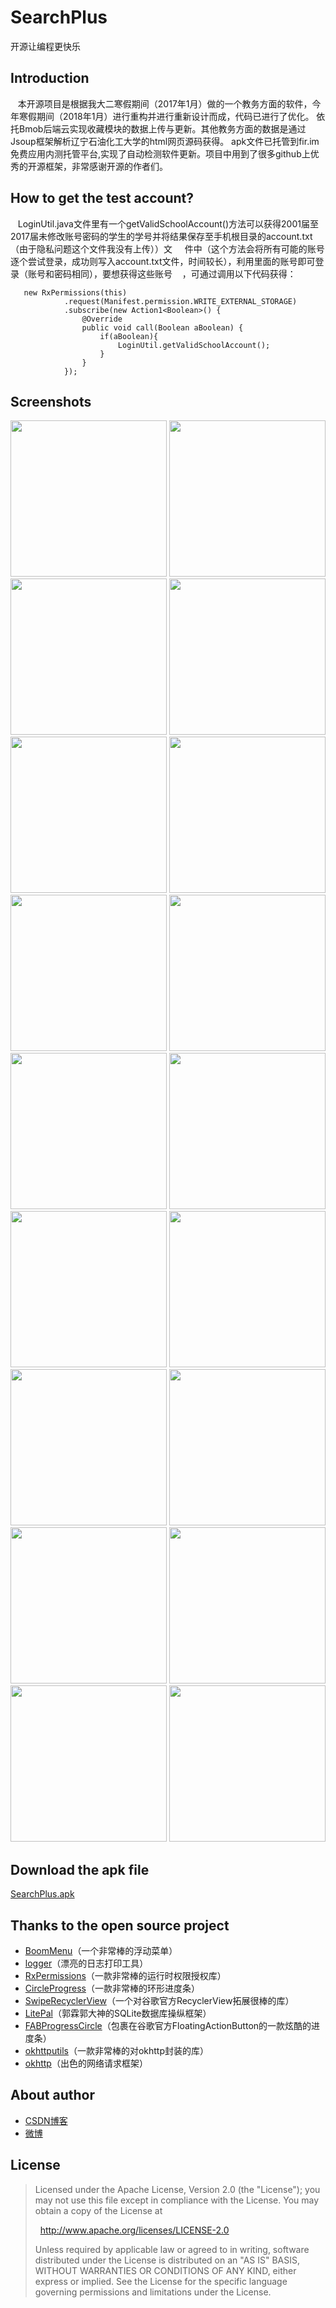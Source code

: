 SearchPlus
==

开源让编程更快乐

Introduction
-

    本开源项目是根据我大二寒假期间（2017年1月）做的一个教务方面的软件，今年寒假期间（2018年1月）进行重构并进行重新设计而成，代码已进行了优化。
    依托Bmob后端云实现收藏模块的数据上传与更新。其他教务方面的数据是通过Jsoup框架解析辽宁石油化工大学的html网页源码获得。
    apk文件已托管到fir.im免费应用内测托管平台,实现了自动检测软件更新。项目中用到了很多github上优秀的开源框架，非常感谢开源的作者们。
    
How to get the test account?
--

    LoginUtil.java文件里有一个getValidSchoolAccount()方法可以获得2001届至2017届未修改账号密码的学生的学号并将结果保存至手机根目录的account.txt（由于隐私问题这个文件我没有上传））文     件中（这个方法会将所有可能的账号逐个尝试登录，成功则写入account.txt文件，时间较长），利用里面的账号即可登录（账号和密码相同），要想获得这些账号    ，可通过调用以下代码获得：
 
       new RxPermissions(this)
                .request(Manifest.permission.WRITE_EXTERNAL_STORAGE)
                .subscribe(new Action1<Boolean>() {
                    @Override
                    public void call(Boolean aBoolean) {
                        if(aBoolean){
                            LoginUtil.getValidSchoolAccount();
                        }
                    }
                });
                
    
Screenshots
-

<div >
 <img src="https://github.com/Chengshijian/SearchPlus/blob/master/screenshots/Screenshot_20180119-133620.png" width="250">
 <img src="https://github.com/Chengshijian/SearchPlus/blob/master/screenshots/Screenshot_20180119-133624.png" width="250">
 <img src="https://github.com/Chengshijian/SearchPlus/blob/master/screenshots/Screenshot_20180119-150124.png" width="250">
 <img src="https://github.com/Chengshijian/SearchPlus/blob/master/screenshots/Screenshot_20180119-133630.png" width="250">
 <img src="https://github.com/Chengshijian/SearchPlus/blob/master/screenshots/Screenshot_20180119-133636.png" width="250">
 <img src="https://github.com/Chengshijian/SearchPlus/blob/master/screenshots/Screenshot_20180119-133640.png" width="250">
 <img src="https://github.com/Chengshijian/SearchPlus/blob/master/screenshots/Screenshot_20180119-133646.png" width="250">
 <img src="https://github.com/Chengshijian/SearchPlus/blob/master/screenshots/Screenshot_20180119-133651.png" width="250">
 <img src="https://github.com/Chengshijian/SearchPlus/blob/master/screenshots/Screenshot_20180119-133655.png" width="250">
 <img src="https://github.com/Chengshijian/SearchPlus/blob/master/screenshots/Screenshot_20180119-133706.png" width="250">
 <img src="https://github.com/Chengshijian/SearchPlus/blob/master/screenshots/Screenshot_20180119-134009.png" width="250">
 <img src="https://github.com/Chengshijian/SearchPlus/blob/master/screenshots/Screenshot_20180119-133713.png" width="250">
 <img src="https://github.com/Chengshijian/SearchPlus/blob/master/screenshots/Screenshot_20180119-133717.png" width="250">
 <img src="https://github.com/Chengshijian/SearchPlus/blob/master/screenshots/Screenshot_20180119-133727.png" width="250">
 <img src="https://github.com/Chengshijian/SearchPlus/blob/master/screenshots/Screenshot_20180119-133749.png" width="250">
 <img src="https://github.com/Chengshijian/SearchPlus/blob/master/screenshots/Screenshot_20180119-133757.png" width="250">
 <img src="https://github.com/Chengshijian/SearchPlus/blob/master/screenshots/Screenshot_20180119-150931.png" width="250">
 <img src="https://github.com/Chengshijian/SearchPlus/blob/master/screenshots/Screenshot_20180119-133805.png" width="250">
</div>

Download the apk file
--

[SearchPlus.apk](http://fir.im/SearchPlus)

Thanks to the open source project
--

* [BoomMenu](https://github.com/Nightonke/BoomMenu)（一个非常棒的浮动菜单）
* [logger](https://github.com/orhanobut/logger)（漂亮的日志打印工具）
* [RxPermissions](https://github.com/tbruyelle/RxPermissions)（一款非常棒的运行时权限授权库）
* [CircleProgress](https://github.com/lzyzsd/CircleProgress)（一款非常棒的环形进度条）
* [SwipeRecyclerView](https://github.com/yanzhenjie/SwipeRecyclerView)（一个对谷歌官方RecyclerView拓展很棒的库）
* [LitePal](https://github.com/LitePalFramework/LitePal)（郭霖郭大神的SQLite数据库操纵框架）
* [FABProgressCircle](https://github.com/JorgeCastilloPrz/FABProgressCircle)（包裹在谷歌官方FloatingActionButton的一款炫酷的进度条）
* [okhttputils](https://github.com/hongyangAndroid/okhttputils)（一款非常棒的对okhttp封装的库）
* [okhttp](https://github.com/square/okhttp)（出色的网络请求框架）

About author
--
* [CSDN博客](http://blog.csdn.net/chengshijian2015)
* [微博](https://weibo.com/u/1843700133)

License
--

>Licensed under the Apache License, Version 2.0 (the "License");
>you may not use this file except in compliance with the License.
>You may obtain a copy of the License at
>
>   http://www.apache.org/licenses/LICENSE-2.0
>
>Unless required by applicable law or agreed to in writing, software
>distributed under the License is distributed on an "AS IS" BASIS,
>WITHOUT WARRANTIES OR CONDITIONS OF ANY KIND, either express or implied.
>See the License for the specific language governing permissions and
>limitations under the License.



